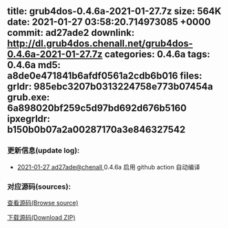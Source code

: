 title: grub4dos-0.4.6a-2021-01-27.7z
size: 564K
date: 2021-01-27 03:58:20.714973085 +0000
commit: ad27ade2
downlink: http://dl.grub4dos.chenall.net/grub4dos-0.4.6a-2021-01-27.7z
categories: 0.4.6a
tags: 0.4.6a
md5: a8de0e471841b6afdf0561a2cdb6b016
files:
  grldr: 985ebc3207b0313224758e773b07454a
  grub.exe: 6a898020bf259c5d97bd692d676b5160
  ipxegrldr: b150b0b07a2a00287170a3e846327542
---

### 更新信息(update log):
  * [2021-01-27 ad27ade@chenall ](https://github.com/chenall/grub4dos/commit/ad27ade2cef67cedc086cdf96262654e6529d6cc)     0.4.6a 启用 github action 自动编译
      


### 对应源码(sources):
  [查看源码(Browse source)](https://github.com/chenall/grub4dos/tree/ad27ade2cef67cedc086cdf96262654e6529d6cc)

  [下载源码(Download ZIP)](https://github.com/chenall/grub4dos/archive/ad27ade2cef67cedc086cdf96262654e6529d6cc.zip)
